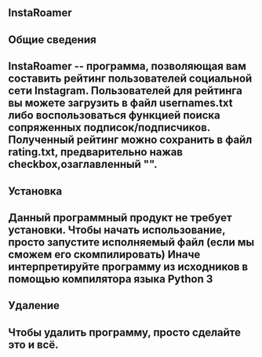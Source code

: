 InstaRoamer
--------------------------
Общие сведения
--------------------------
InstaRoamer -- программа, позволяющая вам составить рейтинг пользователей социальной
сети Instagram. Пользователей для рейтинга вы можете загрузить в файл usernames.txt
либо воспользоваться функцией поиска сопряженных подписок/подписчиков.
Полученный рейтинг можно сохранить в файл rating.txt, предварительно нажав checkbox,озаглавленный "".
--------------------------
Установка
--------------------------
Данный программный продукт не требует установки.
Чтобы начать использование, просто запустите исполняемый файл (если мы сможем его скомпилировать)
Иначе интерпретируйте программу из исходников в помощью компилятора языка Python 3
--------------------------
Удаление
--------------------------
Чтобы удалить программу, просто сделайте это и всё.
--------------------------


